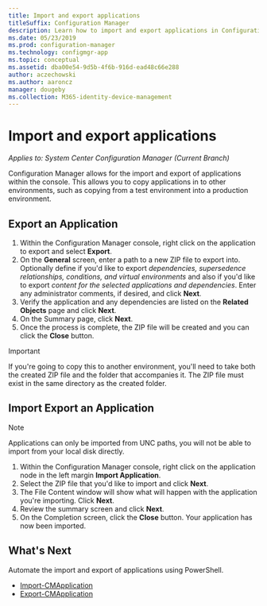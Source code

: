```yaml
---
title: Import and export applications
titleSuffix: Configuration Manager
description: Learn how to import and export applications in Configuration Manager to share between separate hierarchies.
ms.date: 05/23/2019
ms.prod: configuration-manager
ms.technology: configmgr-app
ms.topic: conceptual
ms.assetid: dba00e54-9d5b-4f6b-916d-ead48c66e288
author: aczechowski
ms.author: aaroncz
manager: dougeby
ms.collection: M365-identity-device-management
---
```


# Import and export applications

*Applies to: System Center Configuration Manager (Current Branch)*

Configuration Manager allows for the import and export of applications within the console.  This allows you to copy applications in to other environments, such as copying from a test environment into a production environment.

## <a name="bkmk_export"></a> Export an Application

1. Within the Configuration Manager console, right click on the application to export and select **Export**.
1. On the **General** screen, enter a path to a new ZIP file to export into.  Optionally define if you'd like to export *dependencies, supersedence relationships, conditions, and virtual environments* and also if you'd like to export *content for the selected applications and dependencies*.  Enter any administrator comments, if desired, and click **Next**.
1. Verify the application and any dependencies are listed on the **Related Objects** page and click **Next**.
1. On the Summary page, click **Next**.
1. Once the process is complete, the ZIP file will be created and you can click the **Close** button.

> [!IMPORTANT]
> If you're going to copy this to another environment, you'll need to take both the created ZIP file and the folder that accompanies it.  The ZIP file must exist in the same directory as the created folder.

## <a name="bkmk_import"></a> Import Export an Application

> [!NOTE]
> Applications can only be imported from UNC paths, you will not be able to import from your local disk directly.

1. Within the Configuration Manager console, right click on the application node in the left margin  **Import Application**.
1. Select the ZIP file that you'd like to import and click **Next**.
1. The File Content window will show what will happen with the application you're importing.  Click **Next**.
1. Review the summary screen and click **Next**.
1. On the Completion screen, click the **Close** button.  Your application has now been imported.

## <a name="bkmk_whatsnext"></a> What's Next
 
Automate the import and export of applications using PowerShell.

* [Import-CMApplication](https://docs.microsoft.com/en-us/powershell/module/configurationmanager/import-cmapplication)
* [Export-CMApplication](https://docs.microsoft.com/en-us/powershell/module/configurationmanager/export-cmapplication)